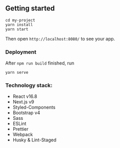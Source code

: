 
## Getting started
```
cd my-project
yarn install
yarn start
```

Then open `http://localhost:8080/` to see your app.

### Deployment
After `npm run build` finished, run

```
yarn serve
```

### Technology stack:
- React v16.8
- Next.js v9
- Styled-Components
- Bootstrap v4
- Sass
- ESLint
- Prettier
- Webpack
- Husky & Lint-Staged
